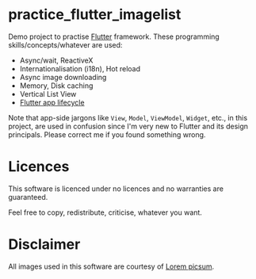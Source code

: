 # practice_flutter_imagelist

Demo project to practise [Flutter](https://flutter.io/) framework.
These programming skills/concepts/whatever are used:

 - Async/wait, ReactiveX
 - Internationalisation (i18n), Hot reload
 - Async image downloading
 - Memory, Disk caching
 - Vertical List View
 - [Flutter app lifecycle](https://docs.flutter.io/flutter/dart-ui/AppLifecycleState-class.html)

Note that app-side jargons like `View`, `Model`, `ViewModel`, `Widget`, etc., in this project,
are used in confusion since I'm very new to Flutter and its design principals. Please correct me
if you found something wrong.

# Licences

This software is licenced under no licences and no warranties are guaranteed.

Feel free to copy, redistribute, criticise, whatever you want.

# Disclaimer

All images used in this software are courtesy of [Lorem picsum](https://picsum.photos/).
